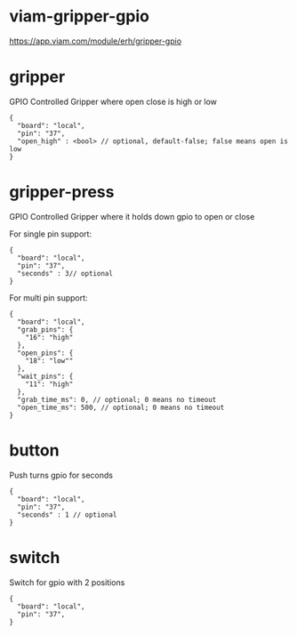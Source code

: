 # viam-gripper-gpio

https://app.viam.com/module/erh/gripper-gpio

# gripper
GPIO Controlled Gripper where open close is high or low
```
{
  "board": "local",
  "pin": "37",
  "open_high" : <bool> // optional, default-false; false means open is low
}
```

# gripper-press
GPIO Controlled Gripper where it holds down gpio to open or close

For single pin support:
```
{
  "board": "local",
  "pin": "37",
  "seconds" : 3// optional
}
```

For multi pin support:
```
{
  "board": "local",
  "grab_pins": {
    "16": "high"
  },
  "open_pins": {
    "18": "low""
  },
  "wait_pins": {
    "11": "high"
  },
  "grab_time_ms": 0, // optional; 0 means no timeout
  "open_time_ms": 500, // optional; 0 means no timeout
}
```

# button
Push turns gpio for seconds
```
{
  "board": "local",
  "pin": "37",
  "seconds" : 1 // optional
}
```

# switch
Switch for gpio with 2 positions
```
{
  "board": "local",
  "pin": "37",
}
```
